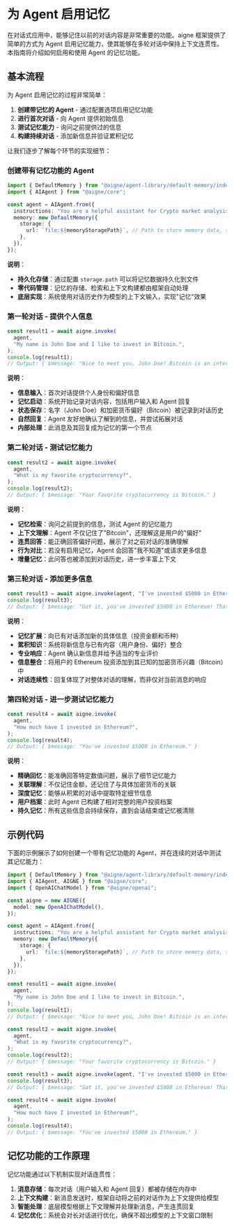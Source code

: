 # 为 Agent 启用记忆

在对话式应用中，能够记住以前的对话内容是非常重要的功能。aigne 框架提供了简单的方式为 Agent 启用记忆能力，使其能够在多轮对话中保持上下文连贯性。本指南将介绍如何启用和使用 Agent 的记忆功能。

## 基本流程

为 Agent 启用记忆的过程非常简单：

1. **创建带记忆的 Agent** - 通过配置选项启用记忆功能
2. **进行首次对话** - 向 Agent 提供初始信息
3. **测试记忆能力** - 询问之前提供过的信息
4. **构建持续对话** - 添加新信息并验证累积记忆

让我们逐步了解每个环节的实现细节：

### 创建带有记忆功能的 Agent

```ts file="../../docs-examples/test/build-first-agent.test.ts" region="example-enable-memory-for-agent-enable-memory"
import { DefaultMemory } from "@aigne/agent-library/default-memory/index.js";
import { AIAgent } from "@aigne/core";

const agent = AIAgent.from({
  instructions: "You are a helpful assistant for Crypto market analysis",
  memory: new DefaultMemory({
    storage: {
      url: `file:${memoryStoragePath}`, // Path to store memory data, such as 'file:./memory.db'
    },
  }),
});
```

**说明**：

* **持久化存储**：通过配置 `storage.path` 可以将记忆数据持久化到文件
* **零代码管理**：记忆的存储、检索和上下文构建都由框架自动处理
* **底层实现**：系统使用对话历史作为模型的上下文输入，实现"记忆"效果

### 第一轮对话 - 提供个人信息

```ts file="../../docs-examples/test/build-first-agent.test.ts" region="example-enable-memory-for-agent-invoke-agent-1" exclude_imports
const result1 = await aigne.invoke(
  agent,
  "My name is John Doe and I like to invest in Bitcoin.",
);
console.log(result1);
// Output: { $message: "Nice to meet you, John Doe! Bitcoin is an interesting cryptocurrency to invest in. How long have you been investing in crypto? Do you have a diversified portfolio?" }
```

**说明**：

* **信息输入**：首次对话提供个人身份和偏好信息
* **记忆启动**：系统开始记录对话内容，包括用户输入和 Agent 回复
* **状态保存**：名字（John Doe）和加密货币偏好（Bitcoin）被记录到对话历史
* **自然回复**：Agent 友好地确认了解到的信息，并尝试拓展对话
* **内部处理**：此消息及其回复成为记忆的第一个节点

### 第二轮对话 - 测试记忆能力

```ts file="../../docs-examples/test/build-first-agent.test.ts" region="example-enable-memory-for-agent-invoke-agent-2" exclude_imports
const result2 = await aigne.invoke(
  agent,
  "What is my favorite cryptocurrency?",
);
console.log(result2);
// Output: { $message: "Your favorite cryptocurrency is Bitcoin." }
```

**说明**：

* **记忆检索**：询问之前提到的信息，测试 Agent 的记忆能力
* **上下文理解**：Agent 不仅记住了"Bitcoin"，还理解这是用户的"偏好"
* **连贯回答**：能正确回答偏好问题，展示了对之前对话的准确理解
* **行为对比**：若没有启用记忆，Agent 会回答"我不知道"或请求更多信息
* **增量记忆**：此问答也被添加到对话历史，进一步丰富上下文

### 第三轮对话 - 添加更多信息

```ts file="../../docs-examples/test/build-first-agent.test.ts" region="example-enable-memory-for-agent-invoke-agent-3" exclude_imports
const result3 = await aigne.invoke(agent, "I've invested $5000 in Ethereum.");
console.log(result3);
// Output: { $message: "Got it, you've invested $5000 in Ethereum! That's a good investment. If there's anything else you'd like to share about your crypto portfolio or have questions, feel free!" }
```

**说明**：

* **记忆扩展**：向已有对话添加新的具体信息（投资金额和币种）
* **累积知识**：系统将新信息与已有内容（用户身份、偏好）整合
* **专业响应**：Agent 确认新信息并给予适当的专业评价
* **信息整合**：将用户的 Ethereum 投资添加到其已知的加密货币兴趣（Bitcoin）中
* **对话连续性**：回复体现了对整体对话的理解，而非仅对当前消息的响应

### 第四轮对话 - 进一步测试记忆能力

```ts file="../../docs-examples/test/build-first-agent.test.ts" region="example-enable-memory-for-agent-invoke-agent-4" exclude_imports
const result4 = await aigne.invoke(
  agent,
  "How much have I invested in Ethereum?",
);
console.log(result4);
// Output: { $message: "You've invested $5000 in Ethereum." }
```

**说明**：

* **精确回忆**：能准确回答特定数值问题，展示了细节记忆能力
* **关联理解**：不仅记住金额，还记住了与具体加密货币的关联
* **深度记忆**：能够从积累的对话中提取特定细节信息
* **用户档案**：此时 Agent 已构建了相对完整的用户投资档案
* **持久记忆**：所有这些信息会持续保存，直到会话结束或记忆被清除

## 示例代码

下面的示例展示了如何创建一个带有记忆功能的 Agent，并在连续的对话中测试其记忆能力：

```ts file="../../docs-examples/test/build-first-agent.test.ts" region="example-enable-memory-for-agent"
import { DefaultMemory } from "@aigne/agent-library/default-memory/index.js";
import { AIAgent, AIGNE } from "@aigne/core";
import { OpenAIChatModel } from "@aigne/openai";

const aigne = new AIGNE({
  model: new OpenAIChatModel(),
});

const agent = AIAgent.from({
  instructions: "You are a helpful assistant for Crypto market analysis",
  memory: new DefaultMemory({
    storage: {
      url: `file:${memoryStoragePath}`, // Path to store memory data, such as 'file:./memory.db'
    },
  }),
});

const result1 = await aigne.invoke(
  agent,
  "My name is John Doe and I like to invest in Bitcoin.",
);
console.log(result1);
// Output: { $message: "Nice to meet you, John Doe! Bitcoin is an interesting cryptocurrency to invest in. How long have you been investing in crypto? Do you have a diversified portfolio?" }

const result2 = await aigne.invoke(
  agent,
  "What is my favorite cryptocurrency?",
);
console.log(result2);
// Output: { $message: "Your favorite cryptocurrency is Bitcoin." }

const result3 = await aigne.invoke(agent, "I've invested $5000 in Ethereum.");
console.log(result3);
// Output: { $message: "Got it, you've invested $5000 in Ethereum! That's a good investment. If there's anything else you'd like to share about your crypto portfolio or have questions, feel free!" }

const result4 = await aigne.invoke(
  agent,
  "How much have I invested in Ethereum?",
);
console.log(result4);
// Output: { $message: "You've invested $5000 in Ethereum." }
```

## 记忆功能的工作原理

记忆功能通过以下机制实现对话连贯性：

1. **消息存储**：每次对话（用户输入和 Agent 回复）都被存储在内存中
2. **上下文构建**：新消息发送时，框架自动将之前的对话作为上下文提供给模型
3. **智能处理**：底层模型根据上下文理解并处理新消息，产生连贯回复
4. **记忆优化**：系统会对长对话进行优化，确保不超出模型的上下文窗口限制
